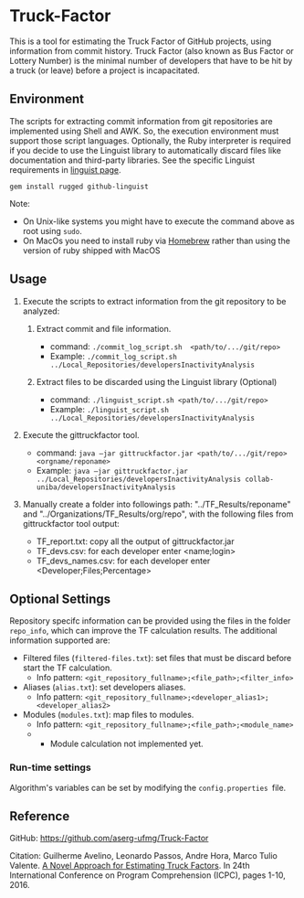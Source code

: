 # Truck-Factor

This is a tool for estimating the Truck Factor of GitHub projects, using information from commit history. Truck Factor (also known as Bus Factor or Lottery Number) is the minimal number of developers that have to be hit by a truck (or leave) before a project is incapacitated.

## Environment 

The scripts for extracting commit information from git repositories are implemented using Shell and AWK. So, the execution environment must support those script languages.  Optionally, the Ruby interpreter is required if you decide to use the Linguist library to automatically discard files like documentation and third-party libraries. See the specific Linguist requirements in [linguist page](https://github.com/github/linguist).

```shell
gem install rugged github-linguist
```

Note:
- On Unix-like systems you might have to execute the command above as root using `sudo`.
- On MacOs you need to install ruby via [Homebrew](https://mac.install.guide/ruby/13.html) rather than using the version of ruby shipped with MacOS


## Usage

1. Execute the scripts to extract information from the git repository to be analyzed:
    1. Extract commit and file information. 
        - command: ```./commit_log_script.sh  <path/to/.../git/repo>```
        - Example: `./commit_log_script.sh ../Local_Repositories/developersInactivityAnalysis`
	
    2. Extract files to be discarded using the Linguist library (Optional)
        - command: ```./linguist_script.sh <path/to/.../git/repo>```
        - Example: `./linguist_script.sh ../Local_Repositories/developersInactivityAnalysis`

2. Execute the gittruckfactor tool.
    - command: ```java –jar gittruckfactor.jar <path/to/.../git/repo> <orgname/reponame>```
    - Example: `java –jar gittruckfactor.jar ../Local_Repositories/developersInactivityAnalysis collab-uniba/developersInactivityAnalysis`
3. Manually create a folder into followings path:  "../TF_Results/reponame" and "../Organizations/TF_Results/org/repo", with the following files from gittruckfactor tool output: 
    - TF_report.txt: copy all the output of gittruckfactor.jar
    - TF_devs.csv: for each developer enter <name;login>
    - TF_devs_names.csv: for each developer enter <Developer;Files;Percentage>

## Optional Settings

Repository specifc information can be provided using the files in the folder `repo_info`, which  can improve the TF calculation results. The additional information supported are:

* Filtered files (`filtered-files.txt`): set files that must be discard before start the TF calculation. 
  * Info pattern: `<git_repository_fullname>;<file_path>;<filter_info>`
* Aliases (`alias.txt`): set developers aliases.
  * Info pattern: `<git_repository_fullname>;<developer_alias1>;<developer_alias2>`
* Modules (`modules.txt`): map files to modules. 
  * Info pattern: `<git_repository_fullname>;<file_path>;<module_name>`
  * * Module calculation not implemented yet.

### Run-time settings

Algorithm's variables can be set by modifying the `config.properties `file.


## Reference

GitHub: https://github.com/aserg-ufmg/Truck-Factor

Citation: Guilherme Avelino, Leonardo Passos, Andre Hora, Marco Tulio Valente. [A Novel Approach for Estimating Truck Factors](https://arxiv.org/abs/1604.06766). In 24th International Conference on Program Comprehension (ICPC), pages 1-10, 2016.
